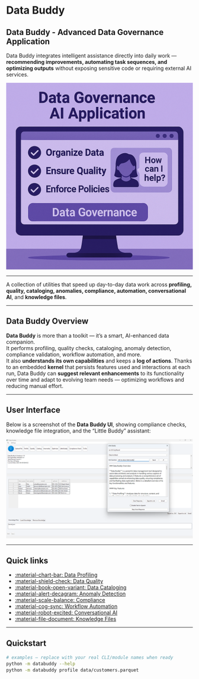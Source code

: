 ﻿# Data Buddy
## Data Buddy - Advanced Data Governance Application

Data Buddy integrates intelligent assistance directly into daily work — **recommending improvements, automating task sequences, and optimizing outputs** without exposing sensitive code or requiring external AI services.

![AI Everyday Tasks](../_assets/ai-everyday.png)

---
A collection of utilities that speed up day-to-day data work across **profiling, quality, cataloging, anomalies, compliance, automation, conversational AI**, and **knowledge files**.

---

## Data Buddy Overview

**Data Buddy** is more than a toolkit — it’s a smart, AI-enhanced data companion.  
It performs profiling, quality checks, cataloging, anomaly detection, compliance validation, workflow automation, and more.  
It also **understands its own capabilities** and keeps a **log of actions**. Thanks to an embedded **kernel** that persists features used and interactions at each run, Data Buddy can **suggest relevant enhancements** to its functionality over time and adapt to evolving team needs — optimizing workflows and reducing manual effort.

---

## User Interface

Below is a screenshot of the **Data Buddy UI**, showing compliance checks, knowledge file integration, and the “Little Buddy” assistant:

![Data Buddy UI](../_assets/dbui.png)

---



## Quick links

- [:material-chart-bar: Data Profiling](data-profiling.md)
- [:material-shield-check: Data Quality](data-quality.md)
- [:material-book-open-variant: Data Cataloging](data-cataloging.md)
- [:material-alert-decagram: Anomaly Detection](anomaly-detection.md)
- [:material-scale-balance: Compliance](compliance.md)
- [:material-cog-sync: Workflow Automation](workflow-automation.md)
- [:material-robot-excited: Conversational AI](conversational-ai.md)
- [:material-file-document: Knowledge Files](knowledge-files.md)

---

## Quickstart

```bash
# examples – replace with your real CLI/module names when ready
python -m databuddy --help
python -m databuddy profile data/customers.parquet
